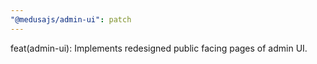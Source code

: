 ```yaml
---
"@medusajs/admin-ui": patch
---
```


feat(admin-ui): Implements redesigned public facing pages of admin UI.
